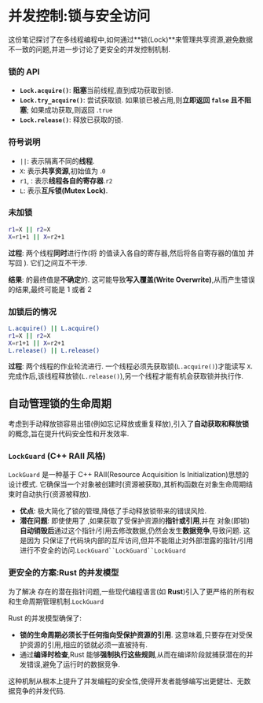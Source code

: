 # 并发控制:锁与安全访问

这份笔记探讨了在多线程编程中,如何通过**锁(Lock)**来管理共享资源,避免数据不一致的问题,并进一步讨论了更安全的并发控制机制.

### 锁的 API

- **`Lock.acquire()`**: **阻塞**当前线程,直到成功获取到锁.
- **`Lock.try_acquire()`**: 尝试获取锁. 如果锁已被占用,则**立即返回 `false` 且不阻塞**; 如果成功获取,则返回 .`true`
- **`Lock.release()`**: 释放已获取的锁.

### 符号说明

- `||`: 表示隔离不同的**线程**.
- `X`: 表示**共享资源**,初始值为 .`0`
- `r1`, : 表示**线程各自的寄存器**.`r2`
- `L`: 表示**互斥锁(Mutex Lock)**.

### 未加锁

```bash
r1=X || r2=X
X=r1+1 || X=r2+1
```

**过程**: 两个线程**同时**进行作(将 的值读入各自的寄存器,然后将各自寄存器的值加 并写回 ). 它们之间互不干涉.

**结果**: 的最终值是**不确定**的. 这可能导致**写入覆盖(Write Overwrite)**,从而产生错误的结果,最终可能是 1 或者 2

### 加锁后的情况

```bash
L.acquire() || L.acquire()
r1=X || r2=X
X=r1+1 || X=r2+1
L.release() || L.release()
```

**过程**: 两个线程的作业轮流进行. 一个线程必须先获取锁(`L.acquire()`)才能读写 `X`. 完成作后,该线程释放锁(`L.release()`),另一个线程才能有机会获取锁并执行作.

## 自动管理锁的生命周期

考虑到手动释放锁容易出错(例如忘记释放或重复释放),引入了**自动获取和释放锁**的概念,旨在提升代码安全性和开发效率.

### `LockGuard` (C++ RAII 风格)

`LockGuard` 是一种基于 C++ RAII(Resource Acquisition Is Initialization)思想的设计模式. 它确保当一个对象被创建时(资源被获取),其析构函数在对象生命周期结束时自动执行(资源被释放).

- **优点**: 极大简化了锁的管理,降低了手动释放锁带来的错误风险.
- **潜在问题**: 即使使用了 ,如果获取了受保护资源的**指针或引用**,并在 对象(即锁)**自动销毁后**通过这个指针/引用去修改数据,仍然会发生**数据竞争**,导致问题. 这是因为 只保证了代码块内部的互斥访问,但并不能阻止对外部泄露的指针/引用进行不安全的访问.` LockGuard``LockGuard``LockGuard `

### 更安全的方案:Rust 的并发模型

为了解决 存在的潜在指针问题,一些现代编程语言(如 **Rust**)引入了更严格的所有权和生命周期管理机制.`LockGuard`

Rust 的并发模型确保了:

- **锁的生命周期必须长于任何指向受保护资源的引用**. 这意味着,只要存在对受保护资源的引用,相应的锁就必须一直被持有.
- 通过**编译时检查**,Rust 能够**强制执行这些规则**,从而在编译阶段就捕获潜在的并发错误,避免了运行时的数据竞争.

这种机制从根本上提升了并发编程的安全性,使得开发者能够编写出更健壮、无数据竞争的并发代码.
